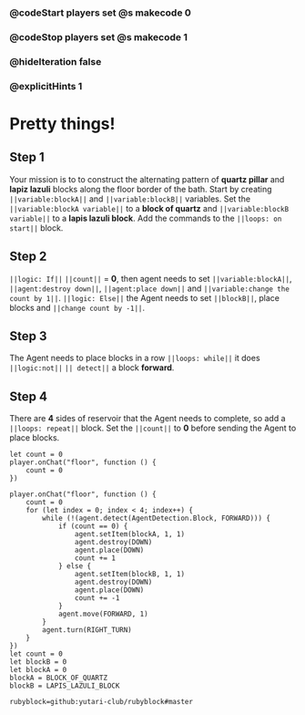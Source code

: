 ### @codeStart players set @s makecode 0
### @codeStop players set @s makecode 1

### @hideIteration false 
### @explicitHints 1


# Pretty things!

## Step 1
Your mission is to to construct the alternating pattern of **quartz pillar** and **lapiz lazuli** blocks along the floor border of the bath. Start by creating ``||variable:blockA||`` and ``||variable:blockB||`` variables. Set the ``||variable:blockA variable||`` to a **block of quartz** and ``||variable:blockB variable||`` to a **lapis lazuli block**. Add the commands to the ``||loops: on start||`` block. 

## Step 2
``||logic: If||`` ``||count||`` = **0**, then agent needs to set ``||variable:blockA||``, ``||agent:destroy down||``, ``||agent:place down||`` and ``||variable:change the count by 1||``. ``||logic: Else||`` the Agent needs to set ``||blockB||``, place blocks and ``||change count by -1||``.  

## Step 3
The Agent needs to place blocks in a row ``||loops: while||`` it does ``||logic:not||`` ``|| detect||`` a block **forward**. 

## Step 4
There are **4** sides of reservoir that the Agent needs to complete, so add a ``||loops: repeat||`` block. Set the ``||count||`` to **0** before sending the Agent to place blocks.

```template
let count = 0
player.onChat("floor", function () {
    count = 0
})
```


```ghost
player.onChat("floor", function () {
    count = 0
    for (let index = 0; index < 4; index++) {
        while (!(agent.detect(AgentDetection.Block, FORWARD))) {
            if (count == 0) {
                agent.setItem(blockA, 1, 1)
                agent.destroy(DOWN)
                agent.place(DOWN)
                count += 1
            } else {
                agent.setItem(blockB, 1, 1)
                agent.destroy(DOWN)
                agent.place(DOWN)
                count += -1
            }
            agent.move(FORWARD, 1)
        }
        agent.turn(RIGHT_TURN)
    }
})
let count = 0
let blockB = 0
let blockA = 0
blockA = BLOCK_OF_QUARTZ
blockB = LAPIS_LAZULI_BLOCK
```
```package
rubyblock=github:yutari-club/rubyblock#master
```